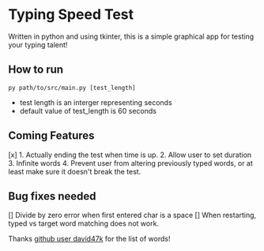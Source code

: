 # Typing Speed Test

Written in python and using tkinter, this is a simple graphical app for
testing your typing talent!

## How to run
`py path/to/src/main.py [test_length]`
* test length is an interger representing seconds
* default value of test_length is 60 seconds

## Coming Features

[x] 1. Actually ending the test when time is up.
2. Allow user to set duration
3. Infinite words
4. Prevent user from altering previously typed words, or at least make sure it
doesn't break the test.

## Bug fixes needed

[] Divide by zero error when first entered char is a space
[] When restarting, typed vs target word matching does not work.


Thanks [github user david47k](https://github.com/david47k) for the list of words!
